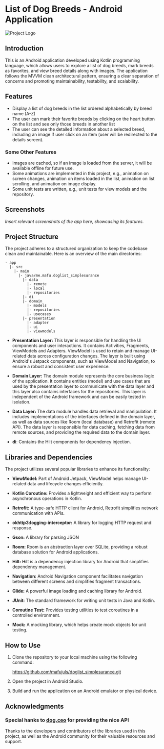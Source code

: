 # List of Dog Breeds - Android Application

![Project Logo](https://www.dogalize.com/wp-content/uploads/2016/12/African-wild-dog.jpg)

## Introduction

This is an Android application developed using Kotlin programming language, which allows users to explore a list of dog breeds, mark breeds as favorites, and view breed details along with images. The application follows the MVVM clean architectural pattern, ensuring a clear separation of concerns and promoting maintainability, testability, and scalability.

## Features

- Display a list of dog breeds in the list ordered alphabetically by breed name (A-Z)
- The user can mark their favorite breeds by clicking on the heart button on the list and see only those breeds in another list
- The user can see the detailed information about a selected breed, including an image if user click on an item (user will be redirected to the details screen).


### Some Other Features

- Images are cached, so if an image is loaded from the server, it will be available offline for future use.
- Some animations are implemented in this project, e.g., animation on screen changes, animation on items loaded in the list, animation on list scrolling, and animation on image display.
- Some unit tests are written, e.g., unit tests for view models and the repository.

## Screenshots

_Insert relevant screenshots of the app here, showcasing its features._

## Project Structure

The project adheres to a structured organization to keep the codebase clean and maintainable. Here is an overview of the main directories:

    - app
      |- src
        |- main
          |- java/me.mafu.doglist_simplesurance
            |- data
              |- remote
              |- local
              |- repositories
            |- di
            |- domain
              |- models
              |- repositories
              |- usecases
            |- presentation
              |- adapter
              |- ui
              |- viewmodels


- **Presentation Layer:** This layer is responsible for handling the UI components and user interactions. It contains Activities, Fragments, ViewModels and Adapters. ViewModel is used to retain and manage UI-related data across configuration changes. The layer is built using Android's Jetpack components, such as ViewModel and Navigation, to ensure a robust and consistent user experience.


- **Domain Layer:** The domain module represents the core business logic of the application. It contains entities (model) and use cases that are used by the presentation layer to communicate with the data layer and this layer also contains interfaces for the repositories. This layer is independent of the Android framework and can be easily tested in isolation.


- **Data Layer:** The data module handles data retrieval and manipulation. It includes implementations of the interfaces defined in the domain layer, as well as data sources like Room (local database) and Retrofit (remote API). The data layer is responsible for data caching, fetching data from remote sources, and providing the required data to the domain layer.


- **di**: Contains the Hilt components for dependency injection.


## Libraries and Dependencies

The project utilizes several popular libraries to enhance its functionality:

- **ViewModel:** Part of Android Jetpack, ViewModel helps manage UI-related data and lifecycle changes efficiently.


- **Kotlin Coroutine:** Provides a lightweight and efficient way to perform asynchronous operations in Kotlin.


- **Retrofit:** A type-safe HTTP client for Android, Retrofit simplifies network communication with APIs.


- **okhttp3:logging-interceptor:** A library for logging HTTP request and response.


- **Gson:** A library for parsing JSON


- **Room:** Room is an abstraction layer over SQLite, providing a robust database solution for Android applications.


- **Hilt:** Hilt is a dependency injection library for Android that simplifies dependency management.


- **Navigation:** Android Navigation component facilitates navigation between different screens and simplifies fragment transactions.


- **Glide:** A powerful image loading and caching library for Android.


- **JUnit:** The standard framework for writing unit tests in Java and Kotlin.


- **Coroutine Test:** Provides testing utilities to test coroutines in a controlled environment.


- **Mock:** A mocking library, which helps create mock objects for unit testing.

## How to Use

1. Clone the repository to your local machine using the following command:

   https://github.com/mafujuls/doglist_simplesurance.git


2. Open the project in Android Studio.

3. Build and run the application on an Android emulator or physical device.

## Acknowledgments
### Special hanks to [dog.ceo](https://dog.ceo/dog-api/documentation/) for providing the nice API

Thanks to the developers and contributors of the libraries used in this project, as well as the Android community for their valuable resources and support.
